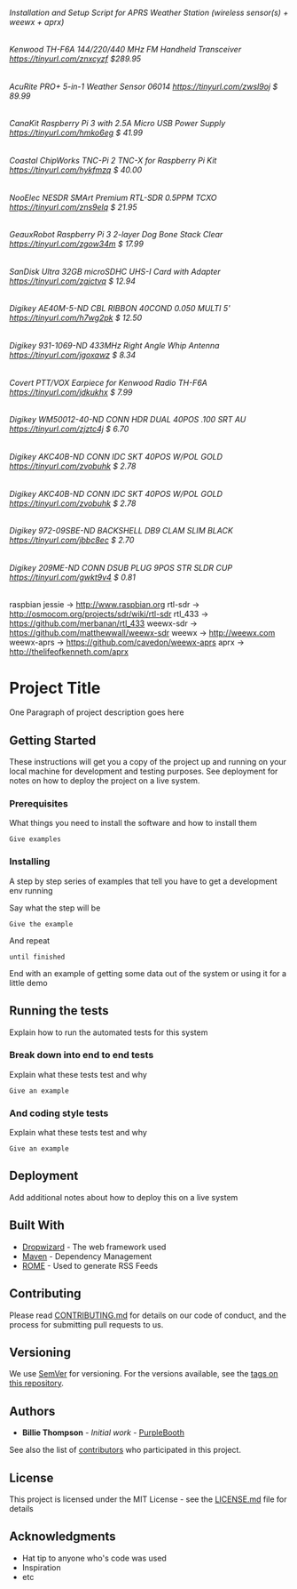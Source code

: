 ###### Installation and Setup Script for APRS Weather Station (wireless sensor(s) + weewx + aprx)
###### Kenwood TH-F6A 144/220/440 MHz FM Handheld Transceiver      https://tinyurl.com/znxcyzf  $289.95
###### AcuRite PRO+ 5-in-1 Weather Sensor 06014                    https://tinyurl.com/zwsl9oj  $ 89.99
###### CanaKit Raspberry Pi 3 with 2.5A Micro USB Power Supply     https://tinyurl.com/hmko6eg  $ 41.99
###### Coastal ChipWorks TNC-Pi 2 TNC-X for Raspberry Pi Kit       https://tinyurl.com/hykfmzq  $ 40.00
###### NooElec NESDR SMArt Premium RTL-SDR 0.5PPM TCXO             https://tinyurl.com/zns9elq  $ 21.95
###### GeauxRobot Raspberry Pi 3 2-layer Dog Bone Stack Clear      https://tinyurl.com/zgow34m  $ 17.99
###### SanDisk Ultra 32GB microSDHC UHS-I Card with Adapter        https://tinyurl.com/zgjctvq  $ 12.94
###### Digikey AE40M-5-ND CBL RIBBON 40COND 0.050 MULTI 5'         https://tinyurl.com/h7wg2pk  $ 12.50
###### Digikey 931-1069-ND 433MHz Right Angle Whip Antenna         https://tinyurl.com/jgoxawz  $  8.34
###### Covert PTT/VOX Earpiece for Kenwood Radio TH-F6A            https://tinyurl.com/jdkukhx  $  7.99
###### Digikey WM50012-40-ND CONN HDR DUAL 40POS .100 SRT AU       https://tinyurl.com/zjztc4j  $  6.70
###### Digikey AKC40B-ND CONN IDC SKT 40POS W/POL GOLD             https://tinyurl.com/zvobuhk  $  2.78
###### Digikey AKC40B-ND CONN IDC SKT 40POS W/POL GOLD             https://tinyurl.com/zvobuhk  $  2.78
###### Digikey 972-09SBE-ND BACKSHELL DB9 CLAM SLIM BLACK          https://tinyurl.com/jbbc8ec  $  2.70
###### Digikey 209ME-ND CONN DSUB PLUG 9POS STR SLDR CUP           https://tinyurl.com/gwkt9v4  $  0.81

raspbian jessie -> http://www.raspbian.org
rtl-sdr         -> http://osmocom.org/projects/sdr/wiki/rtl-sdr
rtl_433         -> https://github.com/merbanan/rtl_433
weewx-sdr       -> https://github.com/matthewwall/weewx-sdr
weewx           -> http://weewx.com
weewx-aprs      -> https://github.com/cavedon/weewx-aprs
aprx            -> http://thelifeofkenneth.com/aprx

# Project Title

One Paragraph of project description goes here

## Getting Started

These instructions will get you a copy of the project up and running on your local machine for development and testing purposes. See deployment for notes on how to deploy the project on a live system.

### Prerequisites

What things you need to install the software and how to install them

```
Give examples
```

### Installing

A step by step series of examples that tell you have to get a development env running

Say what the step will be

```
Give the example
```

And repeat

```
until finished
```

End with an example of getting some data out of the system or using it for a little demo

## Running the tests

Explain how to run the automated tests for this system

### Break down into end to end tests

Explain what these tests test and why

```
Give an example
```

### And coding style tests

Explain what these tests test and why

```
Give an example
```

## Deployment

Add additional notes about how to deploy this on a live system

## Built With

* [Dropwizard](http://www.dropwizard.io/1.0.2/docs/) - The web framework used
* [Maven](https://maven.apache.org/) - Dependency Management
* [ROME](https://rometools.github.io/rome/) - Used to generate RSS Feeds

## Contributing

Please read [CONTRIBUTING.md](https://gist.github.com/PurpleBooth/b24679402957c63ec426) for details on our code of conduct, and the process for submitting pull requests to us.

## Versioning

We use [SemVer](http://semver.org/) for versioning. For the versions available, see the [tags on this repository](https://github.com/your/project/tags). 

## Authors

* **Billie Thompson** - *Initial work* - [PurpleBooth](https://github.com/PurpleBooth)

See also the list of [contributors](https://github.com/your/project/contributors) who participated in this project.

## License

This project is licensed under the MIT License - see the [LICENSE.md](LICENSE.md) file for details

## Acknowledgments

* Hat tip to anyone who's code was used
* Inspiration
* etc
